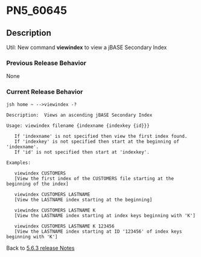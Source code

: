 # PN5_60645

<PageHeader />

## Description

Util: New command **viewindex** to view a jBASE Secondary Index

### Previous Release Behavior

None

### Current Release Behavior

```
jsh home ~ -->viewindex -?

Description:  Views an ascending jBASE Secondary Index

Usage: viewindex filename {indexname {indexkey {id}}}

   If 'indexname' is not specified then view the first index found.
   If 'indexkey' is not specified then start at the beginning of 'indexname'.
   If 'id' is not specified then start at 'indexkey'.

Examples:

   viewindex CUSTOMERS
   [View the first index of the CUSTOMERS file starting at the beginning of the index]

   viewindex CUSTOMERS LASTNAME
   [View the LASTNAME index starting at the beginning]

   viewindex CUSTOMERS LASTNAME K
   [View the LASTNAME index starting at index keys beginning with 'K']

   viewindex CUSTOMERS LASTNAME K 123456
   [View the LASTNAME index starting at ID '123456' of index keys beginning with 'K']
```

Back to [5.6.3 release Notes](./../README.md)

<PageFooter />
